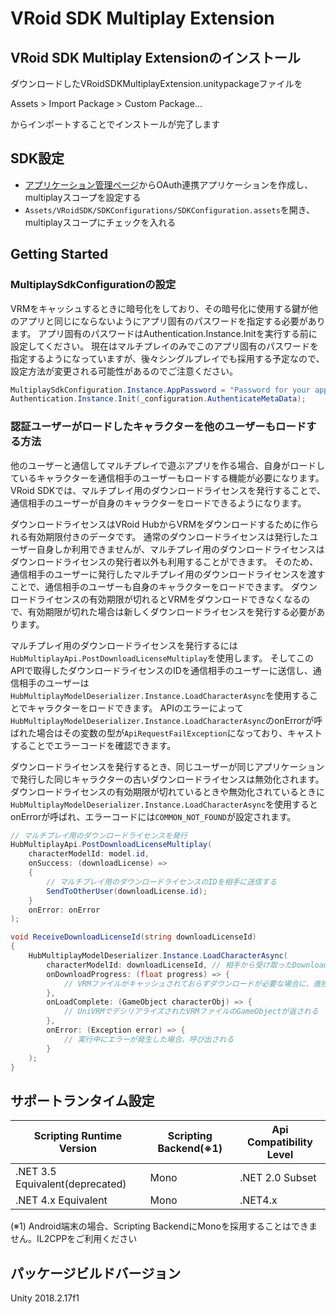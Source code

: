 # VRoid SDK Multiplay Extension

## VRoid SDK Multiplay Extensionのインストール
ダウンロードしたVRoidSDKMultiplayExtension.unitypackageファイルを

Assets > Import Package > Custom Package...

からインポートすることでインストールが完了します

## SDK設定
- [アプリケーション管理ページ](https://hub.vroid.com/oauth/applications)からOAuth連携アプリケーションを作成し、multiplayスコープを設定する
- `Assets/VRoidSDK/SDKConfigurations/SDKConfiguration.assets`を開き、multiplayスコープにチェックを入れる

## Getting Started
### MultiplaySdkConfigurationの設定
VRMをキャッシュするときに暗号化をしており、その暗号化に使用する鍵が他のアプリと同じにならないようにアプリ固有のパスワードを指定する必要があります。
アプリ固有のパスワードはAuthentication.Instance.Initを実行する前に設定してください。
現在はマルチプレイのみでこのアプリ固有のパスワードを指定するようになっていますが、後々シングルプレイでも採用する予定なので、設定方法が変更される可能性があるのでご注意ください。

```cs
MultiplaySdkConfiguration.Instance.AppPassword = "Password for your app";
Authentication.Instance.Init(_configuration.AuthenticateMetaData);
```

### 認証ユーザーがロードしたキャラクターを他のユーザーもロードする方法

他のユーザーと通信してマルチプレイで遊ぶアプリを作る場合、自身がロードしているキャラクターを通信相手のユーザーもロードする機能が必要になります。
VRoid SDKでは、マルチプレイ用のダウンロードライセンスを発行することで、通信相手のユーザーが自身のキャラクターをロードできるようになります。

ダウンロードライセンスはVRoid HubからVRMをダウンロードするために作られる有効期限付きのデータです。
通常のダウンロードライセンスは発行したユーザー自身しか利用できませんが、マルチプレイ用のダウンロードライセンスはダウンロードライセンスの発行者以外も利用することができます。
そのため、通信相手のユーザーに発行したマルチプレイ用のダウンロードライセンスを渡すことで、通信相手のユーザーも自身のキャラクターをロードできます。
ダウンロードライセンスの有効期限が切れるとVRMをダウンロードできなくなるので、有効期限が切れた場合は新しくダウンロードライセンスを発行する必要があります。

マルチプレイ用のダウンロードライセンスを発行するには`HubMultiplayApi.PostDownloadLicenseMultiplay`を使用します。
そしてこのAPIで取得したダウンロードライセンスのIDを通信相手のユーザーに送信し、通信相手のユーザーは`HubMultiplayModelDeserializer.Instance.LoadCharacterAsync`を使用することでキャラクターをロードできます。
APIのエラーによって`HubMultiplayModelDeserializer.Instance.LoadCharacterAsync`のonErrorが呼ばれた場合はその変数の型が`ApiRequestFailException`になっており、キャストすることでエラーコードを確認できます。

ダウンロードライセンスを発行するとき、同じユーザーが同じアプリケーションで発行した同じキャラクターの古いダウンロードライセンスは無効化されます。
ダウンロードライセンスの有効期限が切れているときや無効化されているときに`HubMultiplayModelDeserializer.Instance.LoadCharacterAsync`を使用するとonErrorが呼ばれ、エラーコードには`COMMON_NOT_FOUND`が設定されます。

```cs
// マルチプレイ用のダウンロードライセンスを発行
HubMultiplayApi.PostDownloadLicenseMultiplay(
    characterModelId: model.id,
    onSuccess: (downloadLicense) =>
    {
        // マルチプレイ用のダウンロードライセンスのIDを相手に送信する
        SendToOtherUser(downloadLicense.id);
    }
    onError: onError
);

void ReceiveDownloadLicenseId(string downloadLicenseId)
{
    HubMultiplayModelDeserializer.Instance.LoadCharacterAsync(
        characterModelId: downloadLicenseId, // 相手から受け取ったDownloadLicenseのidを指定する
        onDownloadProgress: (float progress) => {
            // VRMファイルがキャッシュされておらずダウンロードが必要な場合に、進捗状況が0.0〜1.0の間で通知される
        },
        onLoadComplete: (GameObject characterObj) => {
            // UniVRMでデシリアライズされたVRMファイルのGameObjectが返される
        },
        onError: (Exception error) => {
            // 実行中にエラーが発生した場合、呼び出される
        }
    );
}
```


## サポートランタイム設定
|    Scripting Runtime Version    | Scripting Backend(※1) | Api Compatibility Level |
| ------------------------------- | --------------------- | ----------------------- |
| .NET 3.5 Equivalent(deprecated) |         Mono          |      .NET 2.0 Subset    |
| .NET 4.x Equivalent             |         Mono          |         .NET4.x         |

(※1) Android端末の場合、Scripting BackendにMonoを採用することはできません。IL2CPPをご利用ください

## パッケージビルドバージョン
Unity 2018.2.17f1
